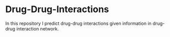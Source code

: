 # Drug-Drug-Interactions
In this repository I predict drug-drug interactions given information in drug-drug interaction network.
